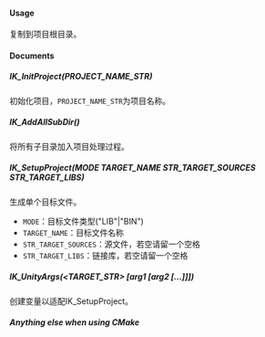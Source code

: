 #### Usage

复制到项目根目录。

#### Documents

##### IK_InitProject(PROJECT_NAME_STR)

初始化项目，`PROJECT_NAME_STR`为项目名称。

##### IK_AddAllSubDir()

将所有子目录加入项目处理过程。

##### IK_SetupProject(MODE TARGET_NAME STR_TARGET_SOURCES STR_TARGET_LIBS)

生成单个目标文件。

- `MODE`：目标文件类型("LIB"|"BIN")
- `TARGET_NAME`：目标文件名称
- `STR_TARGET_SOURCES`：源文件，若空请留一个空格
- `STR_TARGET_LIBS`：链接库，若空请留一个空格

##### IK_UnityArgs(<TARGET_STR> [arg1 [arg2 [...]]])

创建变量以适配IK_SetupProject。

##### Anything else when using CMake
